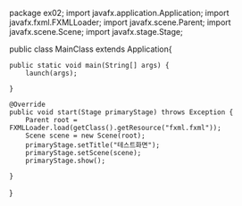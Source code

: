 package ex02;
import javafx.application.Application;
import javafx.fxml.FXMLLoader;
import javafx.scene.Parent;
import javafx.scene.Scene;
import javafx.stage.Stage;


public class MainClass extends Application{
	
	public static void main(String[] args) {
		launch(args);
		
	}
	
	@Override
	public void start(Stage primaryStage) throws Exception {
		Parent root = FXMLLoader.load(getClass().getResource("fxml.fxml"));
		Scene scene = new Scene(root);
		primaryStage.setTitle("테스트화면");
		primaryStage.setScene(scene);
		primaryStage.show();
		
	}

}
